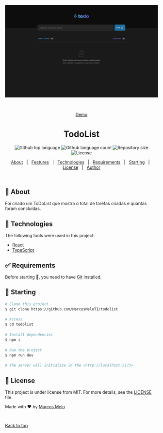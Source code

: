 <div align="center" id="top"> 
  <img src="./src/assets/todoList.png" alt="Todolist" />

  &#xa0;

  <a href="https://todolistmelo.netlify.app">Demo</a>
</div>

<h1 align="center">TodoList</h1>

<p align="center">
  <img alt="Github top language" src="https://img.shields.io/github/languages/top/MarcosMeloTI/todolist?color=56BEB8">

  <img alt="Github language count" src="https://img.shields.io/github/languages/count/MarcosMeloTI/todolist?color=56BEB8">

  <img alt="Repository size" src="https://img.shields.io/github/repo-size/MarcosMeloTI/todolist?color=56BEB8">

  <img alt="License" src="https://img.shields.io/github/license/MarcosMeloTI/todolist?color=56BEB8">

  <!-- <img alt="Github issues" src="https://img.shields.io/github/issues/{{YOUR_GITHUB_USERNAME}}/todolist?color=56BEB8" /> -->

  <!-- <img alt="Github forks" src="https://img.shields.io/github/forks/{{YOUR_GITHUB_USERNAME}}/todolist?color=56BEB8" /> -->

  <!-- <img alt="Github stars" src="https://img.shields.io/github/stars/{{YOUR_GITHUB_USERNAME}}/todolist?color=56BEB8" /> -->
</p>

<!-- Status -->

<!-- <h4 align="center"> 
	🚧  Todolist 🚀 Under construction...  🚧
</h4> 

<hr> -->

<p align="center">
  <a href="#dart-about">About</a> &#xa0; | &#xa0; 
  <a href="#sparkles-features">Features</a> &#xa0; | &#xa0;
  <a href="#rocket-technologies">Technologies</a> &#xa0; | &#xa0;
  <a href="#white_check_mark-requirements">Requirements</a> &#xa0; | &#xa0;
  <a href="#checkered_flag-starting">Starting</a> &#xa0; | &#xa0;
  <a href="#memo-license">License</a> &#xa0; | &#xa0;
  <a href="https://github.com/MarcosMeloTI" target="_blank">Author</a>
</p>

<br>

## :dart: About ##

Foi criado um ToDoList que mostra o total de tarefas criadas e quantas foram concluídas.

## :rocket: Technologies ##

The following tools were used in this project:

- [React](https://pt-br.reactjs.org/)
- [TypeScript](https://www.typescriptlang.org/)

## :white_check_mark: Requirements ##

Before starting :checkered_flag:, you need to have [Git](https://git-scm.com) installed.

## :checkered_flag: Starting ##

```bash
# Clone this project
$ git clone https://github.com/MarcosMeloTI/todolist

# Access
$ cd todolist

# Install dependencies
$ npm i

# Run the project
$ npm run dev

# The server will initialize in the <http://localhost:5173>
```

## :memo: License ##

This project is under license from MIT. For more details, see the [LICENSE](LICENSE.md) file.


Made with :heart: by <a href="https://github.com/MarcosMeloTI" target="_blank">Marcos Melo</a>

&#xa0;

<a href="#top">Back to top</a>
